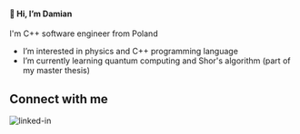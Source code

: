 #### 👋 Hi, I’m Damian
I'm C++ software engineer from Poland

- I’m interested in physics and C++ programming language
- I’m currently learning quantum computing and Shor's algorithm (part of my master thesis)

## Connect with me

[<img align="left" alt="linked-in" src="https://img.shields.io/badge/linkedin-%230077B5.svg?&style=for-the-badge&logo=linkedin&logoColor=white" />](https://www.linkedin.com/in/damian-wo%C5%82onkiewicz-1b82121b9/) 

<!--- 
- 💞️ I’m looking to collaborate on ... 
- 📫 How to reach me ...
--->

<!---
damianWu/damianWu is a ✨ special ✨ repository because its `README.md` (this file) appears on your GitHub profile.
You can click the Preview link to take a look at your changes.
--->
